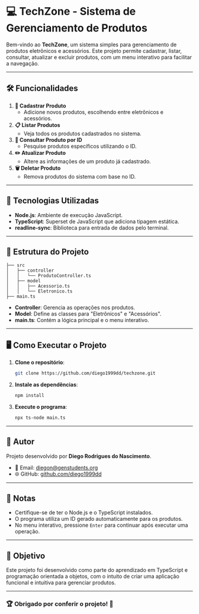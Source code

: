 # 💻 TechZone - Sistema de Gerenciamento de Produtos

Bem-vindo ao **TechZone**, um sistema simples para gerenciamento de produtos eletrônicos e acessórios. Este projeto permite cadastrar, listar, consultar, atualizar e excluir produtos, com um menu interativo para facilitar a navegação.

---

## 🛠️ Funcionalidades

1. **📝 Cadastrar Produto**
   - Adicione novos produtos, escolhendo entre eletrônicos e acessórios.
2. **📋 Listar Produtos**
   - Veja todos os produtos cadastrados no sistema.
3. **🔎 Consultar Produto por ID**
   - Pesquise produtos específicos utilizando o ID.
4. **✏️ Atualizar Produto**
   - Altere as informações de um produto já cadastrado.
5. **🗑️ Deletar Produto**
   - Remova produtos do sistema com base no ID.

---

## 🚀 Tecnologias Utilizadas

- **Node.js**: Ambiente de execução JavaScript.
- **TypeScript**: Superset de JavaScript que adiciona tipagem estática.
- **readline-sync**: Biblioteca para entrada de dados pelo terminal.

---

## 📂 Estrutura do Projeto

```
├── src
│   ├── controller
│   │   └── ProdutoController.ts
│   ├── model
│   │   ├── Acessorio.ts
│   │   └── Eletronico.ts
├── main.ts
```

- **Controller**: Gerencia as operações nos produtos.
- **Model**: Define as classes para "Eletrônicos" e "Acessórios".
- **main.ts**: Contém a lógica principal e o menu interativo.

---

## 🖥️ Como Executar o Projeto

1. **Clone o repositório**:
   ```bash
   git clone https://github.com/diego1999dd/techzone.git
   ```

2. **Instale as dependências**:
   ```bash
   npm install
   ```

3. **Execute o programa**:
   ```bash
   npx ts-node main.ts
   ```

---

## 👤 Autor

Projeto desenvolvido por **Diego Rodrigues do Nascimento**. 

- 📧 Email: diegon@genstudents.org  
- 🌐 GitHub: [github.com/diego1999dd](https://github.com/diego1999dd)

---

## 📝 Notas

- Certifique-se de ter o Node.js e o TypeScript instalados.
- O programa utiliza um ID gerado automaticamente para os produtos.
- No menu interativo, pressione `Enter` para continuar após executar uma operação.

---

## 🎯 Objetivo

Este projeto foi desenvolvido como parte do aprendizado em TypeScript e programação orientada a objetos, com o intuito de criar uma aplicação funcional e intuitiva para gerenciar produtos.

---

### 🏆 Obrigado por conferir o projeto! 🙌

